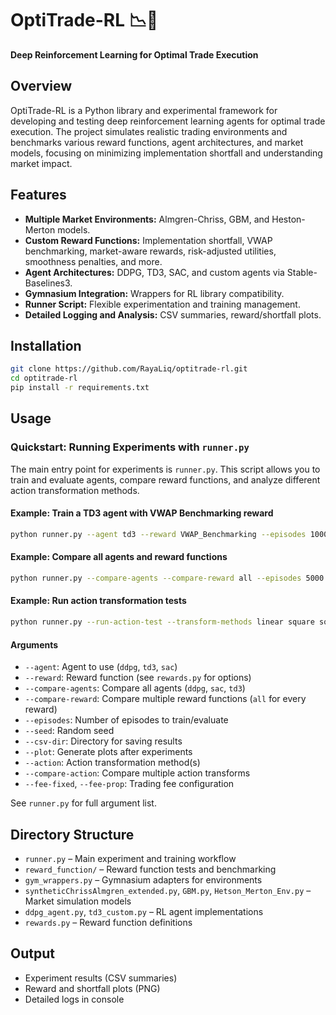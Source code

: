 # OptiTrade-RL 📉🤖  
**Deep Reinforcement Learning for Optimal Trade Execution**

## Overview

OptiTrade-RL is a Python library and experimental framework for developing and testing deep reinforcement learning agents for optimal trade execution. The project simulates realistic trading environments and benchmarks various reward functions, agent architectures, and market models, focusing on minimizing implementation shortfall and understanding market impact.

## Features

- **Multiple Market Environments:** Almgren-Chriss, GBM, and Heston-Merton models.
- **Custom Reward Functions:** Implementation shortfall, VWAP benchmarking, market-aware rewards, risk-adjusted utilities, smoothness penalties, and more.
- **Agent Architectures:** DDPG, TD3, SAC, and custom agents via Stable-Baselines3.
- **Gymnasium Integration:** Wrappers for RL library compatibility.
- **Runner Script:** Flexible experimentation and training management.
- **Detailed Logging and Analysis:** CSV summaries, reward/shortfall plots.

## Installation

```bash
git clone https://github.com/RayaLiq/optitrade-rl.git
cd optitrade-rl
pip install -r requirements.txt
```

## Usage

### Quickstart: Running Experiments with `runner.py`

The main entry point for experiments is `runner.py`. This script allows you to train and evaluate agents, compare reward functions, and analyze different action transformation methods.

#### Example: Train a TD3 agent with VWAP Benchmarking reward

```bash
python runner.py --agent td3 --reward VWAP_Benchmarking --episodes 10000 --plot
```

#### Example: Compare all agents and reward functions

```bash
python runner.py --compare-agents --compare-reward all --episodes 5000 --plot
```

#### Example: Run action transformation tests

```bash
python runner.py --run-action-test --transform-methods linear square sqrt exp sigmoid clip --test-seeds 10
```

#### Arguments

- `--agent`: Agent to use (`ddpg`, `td3`, `sac`)
- `--reward`: Reward function (see `rewards.py` for options)
- `--compare-agents`: Compare all agents (`ddpg`, `sac`, `td3`)
- `--compare-reward`: Compare multiple reward functions (`all` for every reward)
- `--episodes`: Number of episodes to train/evaluate
- `--seed`: Random seed
- `--csv-dir`: Directory for saving results
- `--plot`: Generate plots after experiments
- `--action`: Action transformation method(s)
- `--compare-action`: Compare multiple action transforms
- `--fee-fixed`, `--fee-prop`: Trading fee configuration

See `runner.py` for full argument list.

## Directory Structure

- `runner.py` – Main experiment and training workflow
- `reward_function/` – Reward function tests and benchmarking
- `gym_wrappers.py` – Gymnasium adapters for environments
- `syntheticChrissAlmgren_extended.py`, `GBM.py`, `Hetson_Merton_Env.py` – Market simulation models
- `ddpg_agent.py`, `td3_custom.py` – RL agent implementations
- `rewards.py` – Reward function definitions

## Output

- Experiment results (CSV summaries)
- Reward and shortfall plots (PNG)
- Detailed logs in console